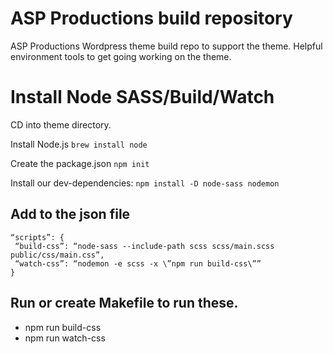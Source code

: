 # ASP Productions build repository
ASP Productions Wordpress theme build repo to support the theme. Helpful environment tools to get going working on the theme.

# Install Node SASS/Build/Watch

CD into theme directory.

Install Node.js
`brew install node`

Create the package.json
`npm init`

Install our dev-dependencies:
`npm install -D node-sass nodemon`

## Add to the json file
```
“scripts”: {
 “build-css”: “node-sass --include-path scss scss/main.scss public/css/main.css”,
 “watch-css”: “nodemon -e scss -x \”npm run build-css\””
}
```

## Run or create Makefile to run these.
* npm run build-css
* npm run watch-css
